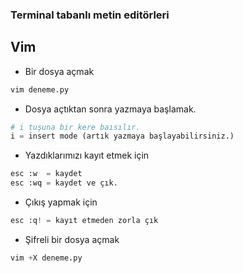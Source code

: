 ### Terminal tabanlı metin editörleri

## Vim

+ Bir dosya açmak
```python
vim deneme.py  
```

+ Dosya açtıktan sonra yazmaya başlamak.

```python
# i tuşuna bir kere baısılır.
i = insert mode (artık yazmaya başlayabilirsiniz.)
```

+ Yazdıklarımızı kayıt etmek için

```python
esc :w  = kaydet
esc :wq = kaydet ve çık.
```

+ Çıkış yapmak için

```python
esc :q! = kayıt etmeden zorla çık  
```

+ Şifreli bir dosya açmak

```python
vim +X deneme.py 
```
